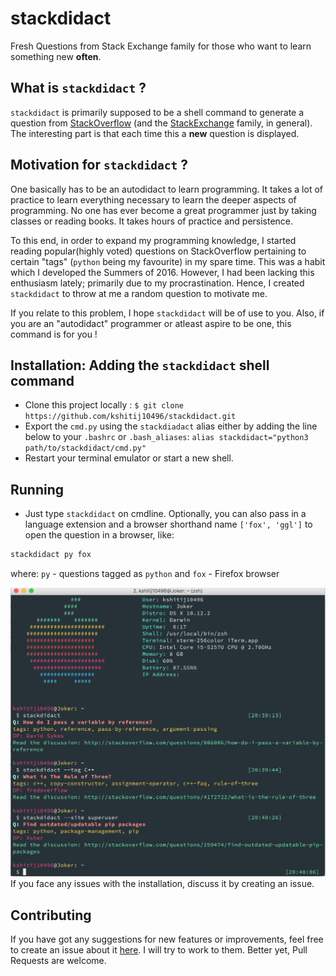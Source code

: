 # stackdidact
Fresh Questions from Stack Exchange family for those who want to learn something new **often**.

## What is `stackdidact` ?
`stackdidact` is primarily supposed to be a shell command to generate a question from [StackOverflow](http://stackoverflow.com) (and the [StackExchange](http://stackexchange.com/sites) family, in general).
The interesting part is that each time this a **new** question is displayed.

## Motivation for `stackdidact` ?

One basically has to be an autodidact to learn programming. It takes a lot of practice to learn everything necessary to learn the deeper aspects of programming. No one has ever become a great programmer just by taking classes or reading books. It takes hours of practice and persistence.

To this end, in order to expand my programming knowledge, I started reading popular(highly voted) questions on StackOverflow pertaining to certain "tags" (`python` being my favourite) in my spare time. This was a habit which I developed the Summers of 2016. However, I had been lacking this enthusiasm lately; primarily due to my procrastination. Hence, I created `stackdidact` to throw at me a random question to motivate me.

If you relate to this problem, I hope `stackdidact` will be of use to you.
Also, if you are an "autodidact" programmer or atleast aspire to be one, this command is for you !

## Installation: Adding the `stackdidact` shell command
- Clone this project locally : `$ git clone https://github.com/kshitij10496/stackdidact.git`
- Export the `cmd.py` using the `stackdiadact` alias either by adding the line below to your `.bashrc` or `.bash_aliases`:
`alias stackdidact="python3 path/to/stackdidact/cmd.py"`
- Restart your terminal emulator or start a new shell.

## Running

- Just type `stackdidact` on cmdline. Optionally, you can also pass in a language extension and a browser shorthand name `['fox', 'ggl']` to open the question in a browser, like:
```bash
stackdidact py fox
```
where:
`py` - questions tagged as `python` and `fox` - Firefox browser


![Preview Image](https://github.com/kshitij10496/stackdidact/blob/master/preview.png)
If you face any issues with the installation, discuss it by creating an issue.

## Contributing
If you have got any suggestions for new features or improvements, feel free to create an issue about it [here](https://github.com/kshitij10496/stackdidact/issues).
I will try to work to them. Better yet, Pull Requests are welcome.
